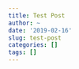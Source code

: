 ```yaml
---
title: Test Post
author: ~
date: '2019-02-16'
slug: test-post
categories: []
tags: []
---
```


